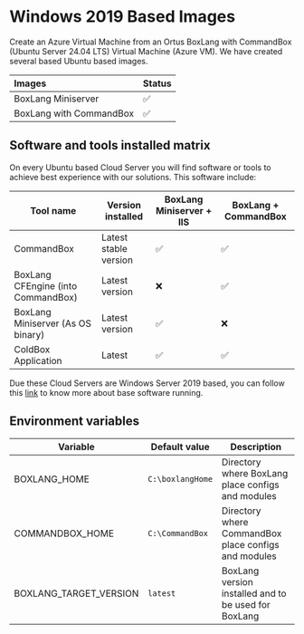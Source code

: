 # Windows 2019 Based Images

Create an Azure Virtual Machine from an Ortus BoxLang with CommandBox \(Ubuntu Server 24.04 LTS\) Virtual Machine \(Azure VM\).  We have created several based Ubuntu based images.

| Images | Status |
| :--- | :--- |
| BoxLang Miniserver | :white_check_mark: |
| BoxLang with CommandBox | :white_check_mark: |

## Software and tools installed matrix

On every Ubuntu based Cloud Server you will find software or tools to achieve best experience with our solutions. This software include:

|**Tool name**|**Version installed**|**BoxLang Miniserver + IIS**|**BoxLang + CommandBox**|
|-------------|---------------------|------------------------------|---------------------------|
|CommandBox   |Latest stable version| :white_check_mark:           | :white_check_mark:        |
|BoxLang CFEngine (into CommandBox)|Latest version|:x:|:white_check_mark:|
|BoxLang Miniserver (As OS binary)|Latest version|:white_check_mark:|:x:|
|ColdBox Application|Latest|:white_check_mark:|:white_check_mark:|

Due these Cloud Servers are Windows Server 2019 based, you can follow this [link](https://azuremarketplace.microsoft.com/en-us/marketplace/apps/microsoftwindowsserver.windowsserver?tab=Overview) to know more about base software running.

## Environment variables

|**Variable**|**Default value**|**Description**|
|-------------|-----------------|--------------|
|BOXLANG_HOME|`C:\boxlangHome`|Directory where BoxLang place configs and modules|
|COMMANDBOX_HOME|`C:\CommandBox`|Directory where CommandBox place configs and modules|
|BOXLANG_TARGET_VERSION|`latest`|BoxLang version installed and to be used for BoxLang|